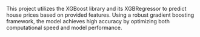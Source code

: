 This project utilizes the XGBoost library and its XGBRegressor to predict house prices based on provided features. Using a robust gradient boosting framework, the model achieves high accuracy by optimizing both computational speed and model performance.
